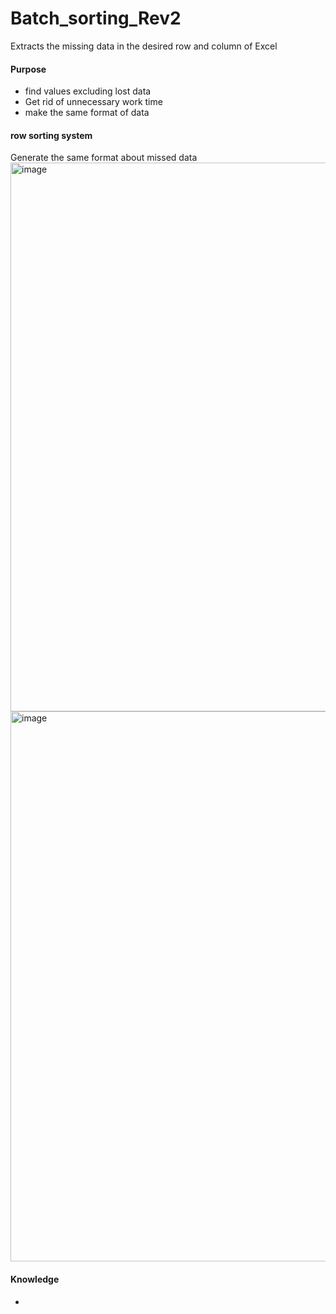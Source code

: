 # Batch_sorting_Rev2
Extracts the missing data in the desired row and column of Excel

#### Purpose
- find values excluding lost data
- Get rid of unnecessary work time
- make the same format of data

#### row sorting system
Generate the same format about missed data
<img width="878" alt="image" src="https://github.com/user-attachments/assets/3d4f7679-8e9a-4282-ab00-6ddd20404f78">
<img width="880" alt="image" src="https://github.com/user-attachments/assets/3c084ffa-14ad-4e47-902b-c7a22a63e75c">

#### Knowledge
- 
